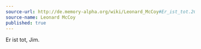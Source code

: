 ```yaml
---
source-url: http://de.memory-alpha.org/wiki/Leonard_McCoy#Er_ist_tot.2C_Jim.21
source-name: Leonard McCoy
published: true
---
```


<p>Er ist tot, Jim.</p>


